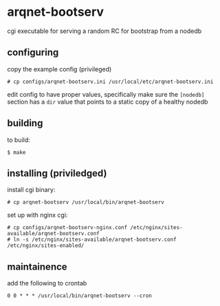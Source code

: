 # arqnet-bootserv

cgi executable for serving a random RC for bootstrap from a nodedb

## configuring

copy the example config (privileged)

    # cp configs/arqnet-bootserv.ini /usr/local/etc/arqnet-bootserv.ini
    
edit config to have proper values, 
specifically  make sure the `[nodedb]` section has a `dir` value that points to a static copy of a healthy nodedb

## building

to build:

    $ make

## installing (priviledged)

install cgi binary:

    # cp arqnet-bootserv /usr/local/bin/arqnet-bootserv 

set up with nginx cgi:

    # cp configs/arqnet-bootserv-nginx.conf /etc/nginx/sites-available/arqnet-bootserv.conf
    # ln -s /etc/nginx/sites-available/arqnet-bootserv.conf /etc/nginx/sites-enabled/ 

## maintainence

add the following to crontab

    0 0 * * * /usr/local/bin/arqnet-bootserv --cron
